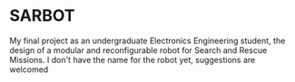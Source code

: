 # SARBOT
My final project as an undergraduate Electronics Engineering student, the design of a modular and reconfigurable robot for Search and Rescue Missions. I don't have the name for the robot yet, suggestions are welcomed
